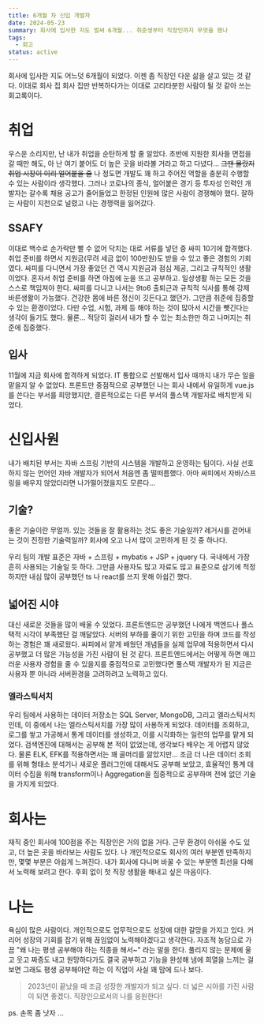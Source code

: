 ```yaml
---
title: 6개월 차 신입 개발자
date: 2024-05-23
summary: 회사에 입사한 지도 벌써 6개월... 취준생부터 직장인까지 무엇을 했나
tags:
  - 회고
status: active
---
```


회사에 입사한 지도 어느덧 6개월이 되었다. 이젠 좀 직장인 다운 삶을 살고 있는 것 같다. 이대로 회사 집 회사 집만 반복하다가는 이대로 고리타분한 사람이 될 것 같아 쓰는 회고록이다.

# 취업

우스운 소리지만, 난 내가 취업을 순탄하게 할 줄 알았다. 초반에 지원한 회사들 면접을 갈 때만 해도, 아 난 여기 붙어도 더 높은 곳을 바라볼 거라고 하고 다녔다... ~~그땐 몰랐지 취업 시장이 이리 얼어붙을 줄~~
나 정도면 개발도 꽤 하고 주어진 역할을 충분히 수행할 수 있는 사람이라 생각했다. 그러나 코로나의 종식, 얼어붙은 경기 등 투자성 인력인 개발자는 갈수록 채용 공고가 줄어들었고 한정된 인원에 많은 사람이 경쟁해야 했다. 잘하는 사람이 지천으로 널렸고 나는 경쟁력을 잃어갔다.

## SSAFY

이대로 백수로 손가락만 빨 수 없어 닥치는 대로 서류를 넣던 중 싸피 10기에 합격했다. 취업 준비를 하면서 지원금(무려 세금 없이 100만원)도 받을 수 있고 좋은 경험의 기회였다.
싸피를 다니면서 가장 좋았던 건 역시 지원금과 점심 제공, 그리고 규칙적인 생활이었다. 혼자서 취업 준비를 하면 아침에 눈을 뜨고 공부하고. 일상생활 하는 모든 것을 스스로 책임져야 한다. 싸피를 다니고 나서는 9to6 출퇴근과 규칙적 식사를 통해 강제 바른생활이 가능했다. 건강한 몸에 바른 정신이 깃든다고 했던가. 그만큼 취준에 집중할 수 있는 환경이었다.
다만 수업, 시험, 과제 등 해야 하는 것이 많아서 시간을 뺏긴다는 생각이 들기도 했다. 물론... 적당히 걸러서 내가 할 수 있는 최소한만 하고 나머지는 취준에 집중했다.

## 입사

11월에 지금 회사에 합격하게 되었다. IT 통합으로 선발해서 입사 때까지 내가 무슨 일을 맡을지 알 수 없었다. 프론트만 중점적으로 공부했던 나는 회사 내에서 유일하게 vue.js를 쓴다는 부서를 희망했지만, 결론적으로는 다른 부서의 풀스택 개발자로 배치받게 되었다.

# 신입사원

내가 배치된 부서는 자바 스프링 기반의 시스템을 개발하고 운영하는 팀이다. 사실 선호하지 않는 언어인 자바 개발자가 되어서 처음엔 좀 떨떠름했다. 아마 싸피에서 자바/스프링을 배우지 않았더라면 나가떨어졌을지도 모른다...

## 기술?

좋은 기술이란 무얼까. 있는 것들을 잘 활용하는 것도 좋은 기술일까? 레거시를 걷어내는 것이 진정한 기술력일까? 회사에 오고 나서 많이 고민하게 된 것 중 하나다.

우리 팀의 개발 표준은 자바 + 스프링 + mybatis + JSP + jquery 다. 국내에서 가장 흔히 사용되는 기술일 듯 하다. 그만큼 사용자도 많고 자료도 많고 표준으로 삼기에 적정하지만 내심 많이 공부했던 ts 나 react를 쓰지 못해 아쉽긴 했다.

## 넓어진 시야

대신 새로운 것들을 많이 배울 수 있었다. 프론트엔드만 공부했던 나에게 백엔드나 풀스택적 시각이 부족했단 걸 깨달았다. 서버의 부하를 줄이기 위한 고민을 하며 코드를 작성하는 경험은 꽤 새로웠다. 싸피에서 얕게 배웠던 개념들을 실제 업무에 적용하면서 다시 공부했고 더 많은 가능성을 가진 사람이 된 것 같다. 프론트엔드에서는 어떻게 하면 매끄러운 사용자 경험을 줄 수 있을지를 중점적으로 고민했다면 풀스택 개발자가 된 지금은 사용자 뿐 아니라 서버환경을 고려하려고 노력하고 있다.

### 엘라스틱서치

우리 팀에서 사용하는 데이터 저장소는 SQL Server, MongoDB, 그리고 엘라스틱서치인데, 이 중에서 나는 엘라스틱서치를 가장 많이 사용하게 되었다. 데이터를 조회하고, 로그를 쌓고 가공해서 통계 데이터를 생성하고, 이를 시각화하는 일련의 업무를 맡게 되었다.
검색엔진에 대해서는 공부해 본 적이 없었는데, 생각보다 배우는 게 어렵지 않았다. 물론 ELK, EFK를 적용하면서는 꽤 골머리를 앓았지만...
조금 더 나은 데이터 조회를 위해 형태소 분석기나 새로운 플러그인에 대해서도 공부해 보았고, 효율적인 통계 데이터 수집을 위해 transform이나 Aggregation을 집중적으로 공부하며 전에 없던 기술을 가지게 되었다.

# 회사는

재직 중인 회사에 100점을 주는 직장인은 거의 없을 거다. 근무 환경이 아쉬울 수도 있고, 더 높은 곳을 바라보는 사람도 있다. 나 개인적으로도 회사의 여러 부분엔 만족하지만, 몇몇 부분은 아쉽게 느껴진다. 내가 회사에 다니며 바꿀 수 있는 부분엔 최선을 다해서 노력해 보려고 한다. 후회 없이 첫 직장 생활을 해내고 싶은 마음이다.

# 나는

욕심이 많은 사람이다. 개인적으로도 업무적으로도 성장에 대한 갈망을 가지고 있다. 커리어 성장의 기회를 잡기 위해 끊임없이 노력해야겠다고 생각한다.
자조적 농담으로 가끔 "왜 나는 평생 공부해야 하는 직종을 해서~" 라는 말을 한다. 풀리지 않는 문제에 울고 웃고 짜증도 내고 원망하다가도 결국 공부하고 기능을 완성해 냄에 희열을 느끼는 걸 보면 그래도 평생 공부해야만 하는 이 직업이 사실 꽤 맘에 드나 보다.

> 2023년이 끝났을 때 조금 성장한 개발자가 되고 싶다. 더 넓은 시야를 가진 사람이 되면 좋겠다.
> 직장인으로서의 나를 응원한다!

ps. 손목 좀 낫자 ...
